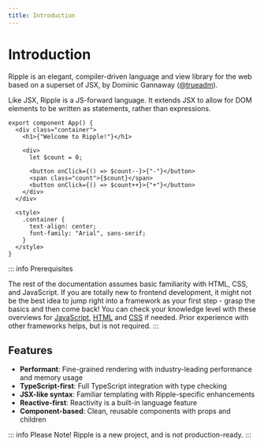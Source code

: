 ```yaml
---
title: Introduction
---
```


# Introduction

Ripple is an elegant, compiler-driven language and view library for the web based on a superset of JSX, by Dominic Gannaway ([@trueadm](https://github.com/trueadm)).

Like JSX, Ripple is a JS-forward language. It extends JSX to allow for DOM elements to be written as statements, rather than expressions.

```ripple
export component App() {
  <div class="container">
    <h1>{"Welcome to Ripple!"}</h1>

    <div>
      let $count = 0;

      <button onClick={() => $count--}>{"-"}</button>
      <span class="count">{$count}</span>
      <button onClick={() => $count++}>{"+"}</button>
    </div>
  </div>

  <style>
    .container {
      text-align: center;
      font-family: "Arial", sans-serif;
    }
  </style>
}
```

::: info Prerequisites

The rest of the documentation assumes basic familiarity with HTML, CSS, and
JavaScript. If you are totally new to frontend development, it might not be the
best idea to jump right into a framework as your first step - grasp the basics
and then come back! You can check your knowledge level with these overviews for
[JavaScript](https://developer.mozilla.org/en-US/docs/Web/JavaScript/A_re-introduction_to_JavaScript),
[HTML](https://developer.mozilla.org/en-US/docs/Learn/HTML/Introduction_to_HTML)
and [CSS](https://developer.mozilla.org/en-US/docs/Learn/CSS/First_steps) if
needed. Prior experience with other frameworks helps, but is not required.
:::

## Features

- **Performant**: Fine-grained rendering with industry-leading performance and memory usage
- **TypeScript-first**: Full TypeScript integration with type checking
- **JSX-like syntax**: Familiar templating with Ripple-specific enhancements
- **Reactive-first**: Reactivity is a built-in language feature
- **Component-based**: Clean, reusable components with props and children

::: info Please Note!
Ripple is a new project, and is not production-ready.
:::
